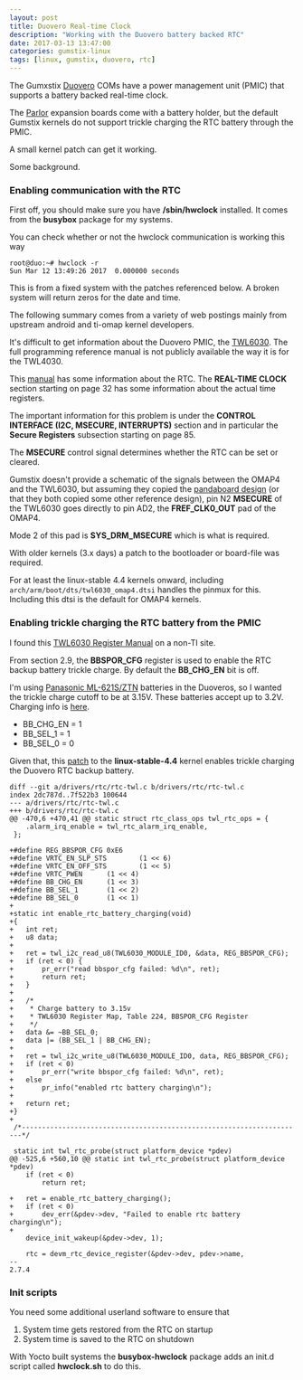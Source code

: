 ```yaml
---
layout: post
title: Duovero Real-time Clock
description: "Working with the Duovero battery backed RTC"
date: 2017-03-13 13:47:00
categories: gumstix-linux
tags: [linux, gumstix, duovero, rtc]
---
```


The Gumxstix [Duovero][duovero] COMs have a power management unit (PMIC) that supports a battery backed real-time clock.

The [Parlor][parlor] expansion boards come with a battery holder, but the default Gumstix kernels do not support trickle charging the RTC battery through the PMIC.

A small kernel patch can get it working.

Some background.

### Enabling communication with the RTC

First off, you should make sure you have **/sbin/hwclock** installed. It comes from the **busybox** package for my systems.

You can check whether or not the hwclock communication is working this way

    root@duo:~# hwclock -r
    Sun Mar 12 13:49:26 2017  0.000000 seconds

This is from a fixed system with the patches referenced below. A broken system will return zeros for the date and time.

The following summary comes from a variety of web postings mainly from upstream android and ti-omap kernel developers.

It's difficult to get information about the Duovero PMIC, the [TWL6030][twl6030]. The full programming reference manual is not publicly available the way it is for the TWL4030.

This [manual][swcs045c] has some information about the RTC. The **REAL-TIME CLOCK** section starting on page 32 has some information about the actual time registers.

The important information for this problem is under the **CONTROL INTERFACE (I2C, MSECURE, INTERRUPTS)** section and in particular the **Secure Registers** subsection starting on page 85.

The **MSECURE** control signal determines whether the RTC can be set or cleared.

Gumstix doesn't provide a schematic of the signals between the OMAP4 and the TWL6030, but assuming they copied the [pandaboard design][pandaboard-schematic] (or that they both copied some other reference design), pin N2 **MSECURE** of the TWL6030 goes directly to pin AD2, the **FREF\_CLK0\_OUT** pad of the OMAP4.

Mode 2 of this pad is **SYS\_DRM\_MSECURE** which is what is required.

With older kernels (3.x days) a patch to the bootloader or board-file was required.

For at least the linux-stable 4.4 kernels onward, including `arch/arm/boot/dts/twl6030_omap4.dtsi` handles the pinmux for this. Including this dtsi is the default for OMAP4 kernels.

### Enabling trickle charging the RTC battery from the PMIC

I found this [TWL6030 Register Manual][twl6030-register-manual] on a non-TI site.

From section 2.9, the **BBSPOR\_CFG** register is used to enable the RTC backup battery trickle charge. By default the **BB\_CHG\_EN** bit is off.

I'm using [Panasonic ML-621S/ZTN][panasonic-battery] batteries in the Duoveros, so I wanted the trickle charge cutoff to be at 3.15V. These batteries accept up to 3.2V. Charging info is [here][battery-charging].

- BB\_CHG\_EN = 1
- BB\_SEL_1 = 1
- BB\_SEL_0 = 0

Given that, this [patch][trickle-charge-patch] to the **linux-stable-4.4** kernel enables trickle charging the Duovero RTC backup battery.

    diff --git a/drivers/rtc/rtc-twl.c b/drivers/rtc/rtc-twl.c
    index 2dc787d..7f522b3 100644
    --- a/drivers/rtc/rtc-twl.c
    +++ b/drivers/rtc/rtc-twl.c
    @@ -470,6 +470,41 @@ static struct rtc_class_ops twl_rtc_ops = {
     	.alarm_irq_enable = twl_rtc_alarm_irq_enable,
     };

    +#define REG_BBSPOR_CFG 0xE6
    +#define VRTC_EN_SLP_STS        (1 << 6)
    +#define VRTC_EN_OFF_STS        (1 << 5)
    +#define VRTC_PWEN      (1 << 4)
    +#define BB_CHG_EN      (1 << 3)
    +#define BB_SEL_1       (1 << 2)
    +#define BB_SEL_0       (1 << 1)
    +
    +static int enable_rtc_battery_charging(void)
    +{
    +	int ret;
    +	u8 data;
    +
    +	ret = twl_i2c_read_u8(TWL6030_MODULE_ID0, &data, REG_BBSPOR_CFG);
    +	if (ret < 0) {
    +		pr_err("read bbspor_cfg failed: %d\n", ret);
    +		return ret;
    +	}
    +
    +	/*
    +	 * Charge battery to 3.15v
    +	 * TWL6030 Register Map, Table 224, BBSPOR_CFG Register
    +	 */
    +	data &= ~BB_SEL_0;
    +	data |= (BB_SEL_1 | BB_CHG_EN);
    +
    +	ret = twl_i2c_write_u8(TWL6030_MODULE_ID0, data, REG_BBSPOR_CFG);
    +	if (ret < 0)
    +		pr_err("write bbspor_cfg failed: %d\n", ret);
    +	else
    +		pr_info("enabled rtc battery charging\n");
    +
    +	return ret;
    +}
    +
     /*----------------------------------------------------------------------*/

     static int twl_rtc_probe(struct platform_device *pdev)
    @@ -525,6 +560,10 @@ static int twl_rtc_probe(struct platform_device *pdev)
     	if (ret < 0)
     		return ret;

    +	ret = enable_rtc_battery_charging();
    +	if (ret < 0)
    +		dev_err(&pdev->dev, "Failed to enable rtc battery charging\n");
    +
     	device_init_wakeup(&pdev->dev, 1);

     	rtc = devm_rtc_device_register(&pdev->dev, pdev->name,
    --
    2.7.4

### Init scripts

You need some additional userland software to ensure that

1. System time gets restored from the RTC on startup
2. System time is saved to the RTC on shutdown

With Yocto built systems the **busybox-hwclock** package adds an init.d script called **hwclock.sh** to do this.


[duovero]: https://store.gumstix.com/index.php/category/43/
[parlor]: https://store.gumstix.com/index.php/products/287/
[twl6030]: http://www.ti.com/product/twl6030
[swcs045c]: http://www.farnell.com/datasheets/1481246.pdf
[pandaboard-schematic]: http://pandaboard.org/sites/default/files/board_reference/pandaboard-ea1/panda-ea1-schematic.pdf
[twl6030-register-manual]: http://www.cjemicros.f2s.com/public/datasheets/TWL6030_Register_Map.pdf
[panasonic-battery]: http://www.digikey.com/product-detail/en/ML-621S%2FZTN/P007-ND/965124
[battery-charging]: http://industrial.panasonic.com/www-data/pdf/AAA4000/AAA4000PE17.pdf
[trickle-charge-patch]: https://github.com/jumpnow/meta-duovero/blob/morty/recipes-kernel/linux/linux-stable-4.4/0004-rtc-twl-Enable-battery-charging.patch
